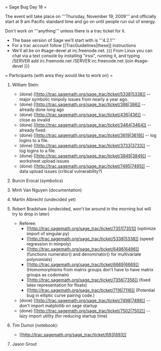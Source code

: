 = Sage Bug Day 18  =

The event will take place on '''Thursday, November 19, 2009''' and officially start at 9 am Pacific standard time and go on until people run out of energy.

Don't work on '''anything''' unless there is a trac ticket for it.

 * The base version of Sage we'll start with is '''4.2.1'''
 * For a trac account follow [[TracGuidelines|these]] instructions
 * We'll all be on #sage-devel at irc.freenode.net.
{{{
From Linux you can chat via a text console by installing "irssi", running it, and typing
  /SERVER add irc.freenode.net
  /SERVER irc.freenode.net
  /join #sage-devel
}}}

= Participants (with area they would like to work on) =

 1. William Stein: 
      * (done) [[http://trac.sagemath.org/sage_trac/ticket/5338|5338]] -- major symbolic minpoly issues from nearly a year ago.
      * (done) [[http://trac.sagemath.org/sage_trac/ticket/386|386]] -- already done long ago
      * (done) [[http://trac.sagemath.org/sage_trac/ticket/436|436]] -- close as invalid
      * (done) [[http://trac.sagemath.org/sage_trac/ticket/3464|3464]] -- already fixed.
      * (done) [[http://trac.sagemath.org/sage_trac/ticket/3619|3619]] -- log logins to a file.
      * (done) [[http://trac.sagemath.org/sage_trac/ticket/3733|3733]] -- log logins to a file.
      * (done) [[http://trac.sagemath.org/sage_trac/ticket/3849|3849]] -- worksheet upload issues
      * (done) [[http://trac.sagemath.org/sage_trac/ticket/7495|7495]] -- data upload issues (critical vulnerability?)

 1. Burcin Erocal (symbolics)
 1. Minh Van Nguyen (documentation)
 1. Martin Albrecht (undecided yet)
 1. Robert Bradshaw (undecided, won't be around in the morning but will try to drop in later)
     * Referee:
       * [[http://trac.sagemath.org/sage_trac/ticket/7351|7351]] (optimize import of singular.py)
       * [[http://trac.sagemath.org/sage_trac/ticket/5338|5338]] (speed regression in minpoly)
       * [[http://trac.sagemath.org/sage_trac/ticket/6496|6496]] (functions numerator() and denominator() for multivariate polynomials)
       * [[http://trac.sagemath.org/sage_trac/ticket/6669|6669]] (Homomorphisms from matrix groups don't have to have matrix groups as codomain)
       * [[http://trac.sagemath.org/sage_trac/ticket/7356|7356]] (fixed latex representation for floats)
       * [[http://trac.sagemath.org/sage_trac/ticket/7116|7116]] (Potential bug in elliptic curve pairing code.)
     * (done) [[http://trac.sagemath.org/sage_trac/ticket/7498|7498]] -- don't import matplotlib on sage startup
     * (done) [[http://trac.sagemath.org/sage_trac/ticket/7502|7502]] -- lazy import utility (for reducing startup time)

 1. Tim Dumol (notebook):
      * [[http://trac.sagemath.org/sage_trac/ticket/693|693]] 
 1. Jason Grout
